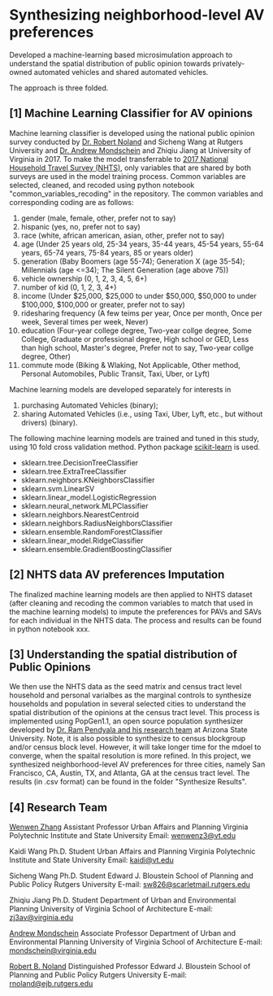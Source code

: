 # Synthesizing neighborhood-level AV preferences
Developed a machine-learning based microsimulation approach to understand the spatial distribution of public opinion towards privately-owned automated vehicles and shared automated vehicles. 

The approach is three folded. 

## [1] Machine Learning Classifier for AV opinions
Machine learning classifier is developed using the national public opinion survey conducted by [Dr. Robert Noland](https://bloustein.rutgers.edu/noland/) and Sicheng Wang at Rutgers University and [Dr. Andrew Mondschein](https://www.arch.virginia.edu/people/andrew-mondschein) and Zhiqiu Jiang at University of Virginia in 2017. To make the model transferrable to [2017 National Household Travel Survey (NHTS)](https://nhts.ornl.gov/), only variables that are shared by both surveys are used in the model training process. Common variables are selected, cleaned, and recoded using python notebook "common_variables_recoding" in the repository. The common variables and corresponding coding are as follows:

1. gender (male, female, other, prefer not to say)
2. hispanic (yes, no, prefer not to say)
3. race (white, african american, asian, other, prefer not to say)
4. age (Under 25 years old, 25-34 years, 35-44 years, 45-54 years, 55-64 years, 65-74 years, 75-84 years, 85 or years older)
5. generation (Baby Boomers (age 55-74); Generation X (age 35-54); Millennials (age <=34); The Silent Generation (age above 75))
6. vehicle ownership (0, 1, 2, 3, 4, 5, 6+)
7. number of kid (0, 1, 2, 3, 4+)
8. income (Under $25,000, $25,000 to under $50,000, $50,000 to under $100,000, $100,000 or greater, prefer not to say)
9. ridesharing frequency (A few teims per year, Once per month, Once per week, Several times per week, Never)
10. education (Four-year college degree, Two-year collge degree, Some College, Graduate or professional degree, High school or GED, Less than high school, Master's degree, Prefer not to say, Two-year collge degree, Other)
11. commute mode (Biking & Wlaking, Not Applicable, Other method, Personal Automobiles, Public Transit, Taxi, Uber, or Lyft)

Machine learning models are developed separately for interests in 

1. purchasing Automated Vehicles (binary);
2. sharing Automated Vehicles (i.e., using Taxi, Uber, Lyft, etc., but without drivers) (binary). 

The following machine learning models are trained and tuned in this study, using 10 fold cross validation method. Python package [scikit-learn](https://scikit-learn.org/stable/) is used.  

* sklearn.tree.DecisionTreeClassifier
* sklearn.tree.ExtraTreeClassifier
* sklearn.neighbors.KNeighborsClassifier
* sklearn.svm.LinearSV
* sklearn.linear_model.LogisticRegression
* sklearn.neural_network.MLPClassifier
* sklearn.neighbors.NearestCentroid
* sklearn.neighbors.RadiusNeighborsClassifier
* sklearn.ensemble.RandomForestClassifier
* sklearn.linear_model.RidgeClassifier
* sklearn.ensemble.GradientBoostingClassifier

## [2] NHTS data AV preferences Imputation
The finalized machine learning models are then applied to NHTS dataset (after cleaning and recoding the common variables to match that used in the machine learning models) to impute the preferences for PAVs and SAVs for each individual in the NHTS data. The process and results can be found in python notebook xxx.
  
## [3] Understanding the spatial distribution of Public Opinions
We then use the NHTS data as the seed matrix and census tract level household and personal varialbes as the marginal controls to synthesize households and population in several selected cities to understand the spatial distribution of the opinions at the census tract level. This process is implemented using PopGen1.1, an open source population synthesizer developed by [Dr. Ram Pendyala and his research team](https://www.mobilityanalytics.org/popgen.html) at Arizona State University. Note, it is also possible to synthesize to census blockgroup and/or census block level. However, it will take longer time for the mdoel to converge, when the spaital resolution is more refined. In this project, we synthesized neighborhood-level AV preferences for three cities, namely San Francisco, CA, Austin, TX, and Atlanta, GA at the census tract level. The results (in .csv format) can be found in the folder "Synthesize Results". 

## [4] Research Team
[Wenwen Zhang](https://wenwenz.com/)
Assistant Professor
Urban Affairs and Planning
Virginia Polytechnic Institute and State University
Email: wenwenz3@vt.edu

Kaidi Wang
Ph.D. Student
Urban Affairs and Planning
Virginia Polytechnic Institute and State University
Email: kaidi@vt.edu
 
Sicheng Wang
Ph.D. Student
Edward J. Bloustein School of Planning and Public Policy
Rutgers University
E-mail: sw826@scarletmail.rutgers.edu

Zhiqiu Jiang
Ph.D. Student
Department of Urban and Environmental Planning
University of Virginia School of Architecture
E-mail: zj3av@virginia.edu

[Andrew Mondschein](http://www.andrewmondschein.com/)
Associate Professor
Department of Urban and Environmental Planning
University of Virginia School of Architecture
E-mail: mondschein@virginia.edu

[Robert B. Noland](https://bloustein.rutgers.edu/noland/)
Distinguished Professor
Edward J. Bloustein School of Planning and Public Policy
Rutgers University
E-mail: rnoland@ejb.rutgers.edu




